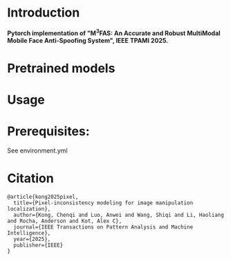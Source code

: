 # Introduction
**Pytorch implementation of "M<sup>3</sup>FAS: An Accurate and Robust MultiModal Mobile Face Anti-Spoofing System", IEEE TPAMI 2025.**

# Pretrained models

# Usage

# Prerequisites:
See environment.yml

# Citation
```
@article{kong2025pixel,
  title={Pixel-inconsistency modeling for image manipulation localization},
  author={Kong, Chenqi and Luo, Anwei and Wang, Shiqi and Li, Haoliang and Rocha, Anderson and Kot, Alex C},
  journal={IEEE Transactions on Pattern Analysis and Machine Intelligence},
  year={2025},
  publisher={IEEE}
}
 ```

